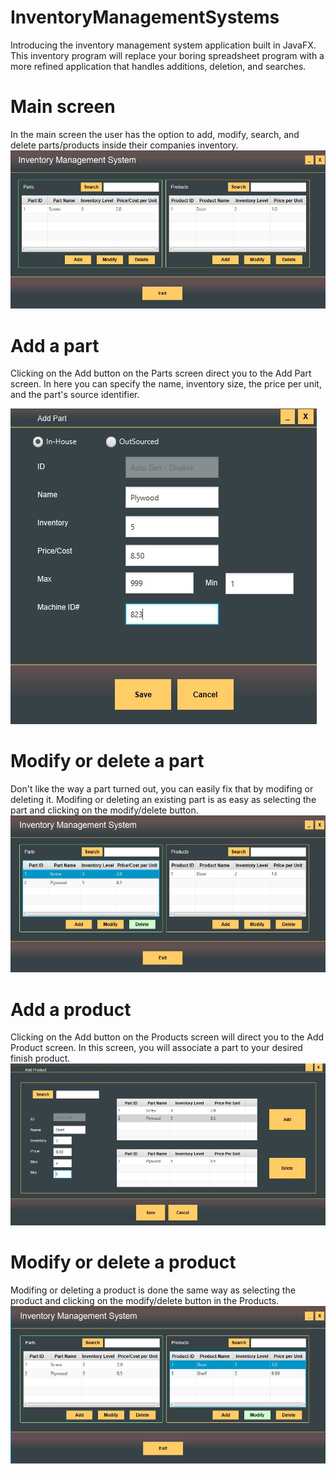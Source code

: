 # InventoryManagementSystems
Introducing the inventory management system application built in JavaFX. This inventory program will replace your boring spreadsheet program with a more refined application that handles additions, deletion, and searches.

# Main screen
In the main screen the user has the option to add, modify, search, and delete parts/products inside their companies inventory.
![Main screen](https://raw.githubusercontent.com/rjpadilla/InventoryManagementSystems/master/screenshots/mainscreen.jpg  "Main screen") 

# Add a part
Clicking on the Add button on the Parts screen direct you to the Add Part screen. In here you can specify the name, inventory size, the price per unit, and the part's source identifier.

![Add Part](https://raw.githubusercontent.com/rjpadilla/InventoryManagementSystems/master/screenshots/addpartscreen.jpg  "Add Part") 

# Modify or delete a part
Don't like the way a part turned out, you can easily fix that by modifing or deleting it. Modifing or deleting an existing part is as easy as selecting the part and clicking on the modify/delete button.
![Modify/Delete Part](https://raw.githubusercontent.com/rjpadilla/InventoryManagementSystems/master/screenshots/selectedpart.jpg  "Modify/Delete Part") 

# Add a product
Clicking on the Add button on the Products screen will direct you to the Add Product screen. In this screen, you will associate a part to your desired finish product.
![Add Product](https://raw.githubusercontent.com/rjpadilla/InventoryManagementSystems/master/screenshots/addproductscreen.jpg  "Add Product") 

# Modify or delete a product
 Modifing or deleting a product is done the same way as selecting the product and clicking on the modify/delete button in the Products.
![Modify/Delete Product](https://raw.githubusercontent.com/rjpadilla/InventoryManagementSystems/master/screenshots/selectedproduct.jpg "Modify/Delete Product") 
